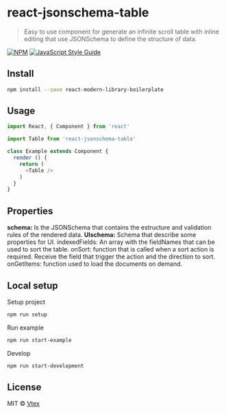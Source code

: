 
# react-jsonschema-table

> Easy to use component for generate an infinite scroll table with inline editing that use JSONSchema to define the structure of data.

[![NPM](https://img.shields.io/npm/v/react-modern-library-boilerplate.svg)](https://www.npmjs.com/package/react-modern-library-boilerplate) [![JavaScript Style Guide](https://img.shields.io/badge/code_style-standard-brightgreen.svg)](https://standardjs.com)

## Install

```bash
npm install --save react-modern-library-boilerplate
```

## Usage

```js
import React, { Component } from 'react'

import Table from 'react-jsonschema-table'

class Example extends Component {
  render () {
    return (
      <Table />
    )
  }
}
```
## Properties

**schema:** Is the JSONSchema that contains the estructure and validation rules of the rendered data.
**UIschema:** Schema that describe some properties for UI.
indexedFields: An array with the fieldNames that can be used to sort the table.
onSort: function that is called when a sort action is required. Receive the field that trigger the action and the direction to sort.
onGetItems: function used to load the documents on demand.

## Local setup

Setup project

```bash
npm run setup
```

Run example

```bash
npm run start-example
```

Develop

```bash
npm run start-development
```

## License

MIT © [Vtex](https://github.com/transitive-bullshit)
